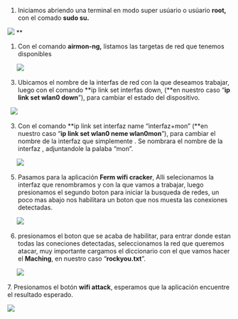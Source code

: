﻿1. Iniciamos abriendo una terminal en modo super usúario o usúario **root,** con el comado **sudo su.**


![](Aspose.Words.74f0a2dc-cb22-4643-9801-8ffb80ad1383.001.png)
**


1. Con el comando **airmon-ng,** listamos las targetas de red que tenemos disponibles

`	`![](Aspose.Words.74f0a2dc-cb22-4643-9801-8ffb80ad1383.002.png)




3. Ubicamos el nombre de la interfas de red con la que  deseamos trabajar, luego con el comando **ip link set interfas down, (**en nuestro caso “**ip link set wlan0 down**”), para cambiar el estado del dispositivo.

` `![](Aspose.Words.74f0a2dc-cb22-4643-9801-8ffb80ad1383.003.png)

3. Con el comando **ip link set interfaz name “interfaz+mon” (**en nuestro caso “**ip link set wlan0 neme wlan0mon**”), para cambiar el nombre de la interfaz que simplemente . Se nombrara el nombre de la interfaz , adjuntandole la palaba “mon”.


`	`![](Aspose.Words.74f0a2dc-cb22-4643-9801-8ffb80ad1383.004.png)

5. Pasamos para la aplicación **Ferm wifi  cracker**, Alli selecionamos la interfaz que renombramos y con la que vamos a trabajar, luego presionamos el segundo boton para iniciar la busqueda de redes, un poco mas abajo nos habilitara un boton que nos muesta las conexiones detectadas.



`	`![](Aspose.Words.74f0a2dc-cb22-4643-9801-8ffb80ad1383.005.png)



6. presionamos el boton que se acaba de habilitar, para entrar donde estan todas las coneciones detectadas, seleccionamos la red que queremos atacar, muy importante cargamos el diccionario con el que vamos hacer el **Maching**, en  nuestro caso “**rockyou.txt**”.

`	`![](Aspose.Words.74f0a2dc-cb22-4643-9801-8ffb80ad1383.006.png)

7\.	Presionamos el botón **wifi attack**, esperamos que la aplicación encuentre el resultado esperado.

![](Aspose.Words.74f0a2dc-cb22-4643-9801-8ffb80ad1383.007.png)
